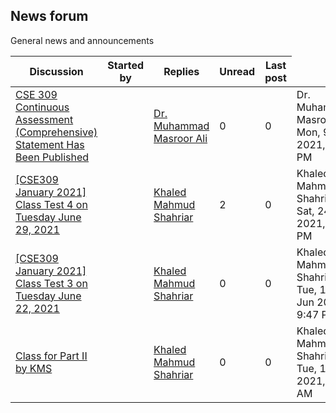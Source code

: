 <h2>News forum</h2>General news and announcements

<br />
<table><thead><tr><th>Discussion</th><th>Started by</th><th>Replies</th><th>Unread<a href="https://moodle.cse.buet.ac.bd/mod/forum/markposts.php?f=722&mark=read&returnpage=view.php"></a></th><th>Last post</th></tr></thead><tbody>
<tr><td><a href="CSE%20309%20Continuous%20Assessment%20%28Comprehensive%29%20Statement%20Has%20Been%20Published">CSE 309 Continuous Assessment (Comprehensive) Statement Has Been Published</a></td>
<td><a href="https://moodle.cse.buet.ac.bd/user/view.php?id=27&course=566"></a></td>
<td><a href="https://moodle.cse.buet.ac.bd/user/view.php?id=27&course=566">Dr. Muhammad Masroor Ali</a></td>
<td>0</td>
<td>0</td>
<td>Dr. Muhammad Masroor Ali<br />Mon, 9 Aug 2021, 3:11 PM</td>
</tr>
<tr><td><a href="%5BCSE309%20January%202021%5D%20Class%20Test%204%20on%20Tuesday%20June%2029%2C%202021">[CSE309 January 2021] Class Test 4 on Tuesday June 29, 2021</a></td>
<td><a href="https://moodle.cse.buet.ac.bd/user/view.php?id=4&course=566"></a></td>
<td><a href="https://moodle.cse.buet.ac.bd/user/view.php?id=4&course=566">Khaled Mahmud Shahriar</a></td>
<td>2</td>
<td>0</td>
<td>Khaled Mahmud Shahriar<br />Sat, 24 Jul 2021, 7:31 PM</td>
</tr>
<tr><td><a href="%5BCSE309%20January%202021%5D%20Class%20Test%203%20on%20Tuesday%20June%2022%2C%202021">[CSE309 January 2021] Class Test 3 on Tuesday June 22, 2021</a></td>
<td><a href="https://moodle.cse.buet.ac.bd/user/view.php?id=4&course=566"></a></td>
<td><a href="https://moodle.cse.buet.ac.bd/user/view.php?id=4&course=566">Khaled Mahmud Shahriar</a></td>
<td>0</td>
<td>0</td>
<td>Khaled Mahmud Shahriar<br />Tue, 15 Jun 2021, 9:47 PM</td>
</tr>
<tr><td><a href="Class%20for%20Part%20II%20by%20KMS">Class for Part II by KMS</a></td>
<td><a href="https://moodle.cse.buet.ac.bd/user/view.php?id=4&course=566"></a></td>
<td><a href="https://moodle.cse.buet.ac.bd/user/view.php?id=4&course=566">Khaled Mahmud Shahriar</a></td>
<td>0</td>
<td>0</td>
<td>Khaled Mahmud Shahriar<br />Tue, 1 Jun 2021, 9:51 AM</td>
</tr>
</tbody></table>

